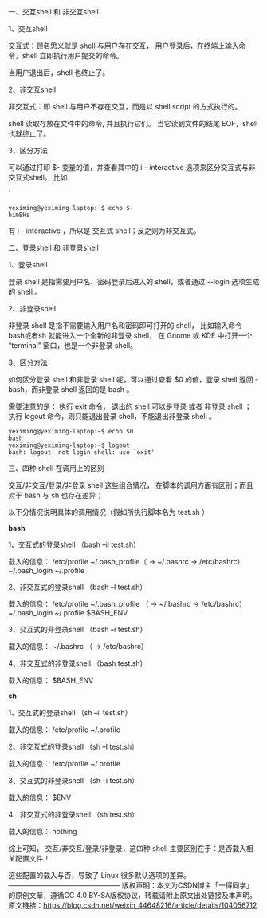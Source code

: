
一、交互shell 和 非交互shell

1、交互shell

交互式：顾名思义就是 shell 与用户存在交互，
用户登录后，在终端上输入命令，shell 立即执行用户提交的命令。

当用户退出后，shell 也终止了。

2、非交互shell

非交互式：即 shell 与用户不存在交互，而是以 shell script 的方式执行的。

shell 读取存放在文件中的命令, 并且执行它们。
当它读到文件的结尾 EOF，shell 也就终止了。

3、区分方法

可以通过打印 $- 变量的值，并查看其中的 i - interactive 选项来区分交互式与非交互式shell。
比如

`
```
yeximing@yeximing-laptop:~$ echo $-
himBHs
```

有 i - interactive ，所以是 交互式 shell；反之则为非交互式。


二、登录shell 和 非登录shell

1、登录shell

登录 shell 是指需要用户名、密码登录后进入的 shell，或者通过 --login 选项生成的 shell 。

2、非登录shell

非登录 shell 是指不需要输入用户名和密码即可打开的 shell，
比如输入命令 bash或者sh 就能进入一个全新的非登录 shell，
在 Gnome 或 KDE 中打开一个 “terminal” 窗口，也是一个非登录 shell。

3、区分方法

如何区分登录 shell 和非登录 shell 呢，可以通过查看 $0 的值，登录 shell 返回 -bash，而非登录 shell 返回的是 bash 。

需要注意的是：
执行 exit 命令， 退出的 shell 可以是登录 或者 非登录 shell ；
执行 logout 命令，则只能退出登录 shell，不能退出非登录 shell 。

```
yeximing@yeximing-laptop:~$ echo $0
bash
yeximing@yeximing-laptop:~$ logout
bash: logout: not login shell: use `exit'
```


三、四种 shell 在调用上的区别

交互/非交互/登录/非登录 shell 这些组合情况， 在脚本的调用方面有区别；而且对于 bash 与 sh 也存在差异；

以下分情况说明具体的调用情况（假如所执行脚本名为 test.sh ）

**bash**


1、交互式的登录shell （bash –il test.sh）

载入的信息：
/etc/profile
~/.bash_profile（ -> ~/.bashrc -> /etc/bashrc）
~/.bash_login
~/.profile

2、非交互式的登录shell （bash –l test.sh）

载入的信息：
/etc/profile
~/.bash_profile （ -> ~/.bashrc -> /etc/bashrc）
~/.bash_login
~/.profile
$BASH_ENV

3、交互式的非登录shell （bash –i test.sh）

载入的信息：
~/.bashrc （ -> /etc/bashrc）

4、非交互式的非登录shell （bash test.sh）

载入的信息：
$BASH_ENV

**sh**


1、交互式的登录shell （sh –il test.sh）

载入的信息：
/etc/profile
~/.profile

2、非交互式的登录shell （sh –l test.sh）

载入的信息：
/etc/profile
~/.profile

3、交互式的非登录shell （sh –i test.sh）

载入的信息：
$ENV

4、非交互式的非登录shell （sh test.sh）

载入的信息：
nothing

综上可知，
交互/非交互/登录/非登录，这四种 shell 主要区别在于：是否载入相关配置文件！

这些配置的载入与否，导致了 Linux 很多默认选项的差异。
————————————————
版权声明：本文为CSDN博主「一得同学」的原创文章，遵循CC 4.0 BY-SA版权协议，转载请附上原文出处链接及本声明。
原文链接：https://blog.csdn.net/weixin_44648216/article/details/104056712